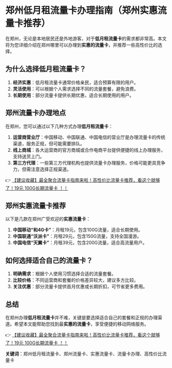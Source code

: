 # 郑州低月租流量卡办理指南（郑州实惠流量卡推荐）

在郑州，无论是本地居民还是外地游客，对于**低月租流量卡**的需求都非常高。本文将为您详细介绍在郑州哪里可以办理到**实惠的流量卡**，并推荐一些高性价比的选择。

## 为什么选择低月租流量卡？

1. **经济实惠**：低月租流量卡通常价格亲民，适合预算有限的用户。
2. **灵活使用**：可以根据个人需求选择不同的流量套餐，避免浪费。
3. **长期使用**：部分流量卡提供长期优惠，适合长期使用的用户。

## 郑州流量卡办理地点

在郑州，您可以通过以下几种方式办理**低月租流量卡**：

1. **运营商营业厅**：中国移动、中国联通、中国电信的营业厅是办理流量卡的传统渠道，服务正规，但可能需要排队。
2. **线上商城**：各大运营商的官方商城或合作电商平台提供便捷的线上办理服务，支持送货上门。
3. **第三方代理**：一些第三方代理机构也提供流量卡办理服务，价格可能更具竞争力，但需注意选择正规渠道。

👉 [【建议收藏】最全聚合流量卡指南来啦！高性价比流量卡推荐，看这个就够了！19元 100G长期流量卡 ！！](https://bit.ly/Liuliangka)

## 郑州实惠流量卡推荐

以下是几款在郑州广受欢迎的**实惠流量卡**：

1. **中国移动“和4G卡”**：月租19元，包含100G流量，适合长期使用。
2. **中国联通“沃派卡”**：月租29元，包含150G流量，支持全国漫游。
3. **中国电信“天翼卡”**：月租39元，包含200G流量，适合高流量用户。

## 如何选择适合自己的流量卡？

1. **明确需求**：根据个人使用习惯选择合适的流量套餐。
2. **比较价格**：不同运营商和套餐的价格差异较大，建议多方比较。
3. **关注优惠**：部分流量卡提供首月优惠或长期折扣，可节省更多费用。

## 总结

在郑州办理**低月租流量卡**并不难，关键是要选择适合自己的套餐和正规的办理渠道。希望本文能帮助您找到最**实惠的流量卡**，享受便捷的移动网络服务。

👉 [【建议收藏】最全聚合流量卡指南来啦！高性价比流量卡推荐，看这个就够了！19元 100G长期流量卡 ！！](https://bit.ly/Liuliangka)

**关键词**：郑州低月租流量卡、郑州流量卡、实惠流量卡、流量卡办理、高性价比流量卡